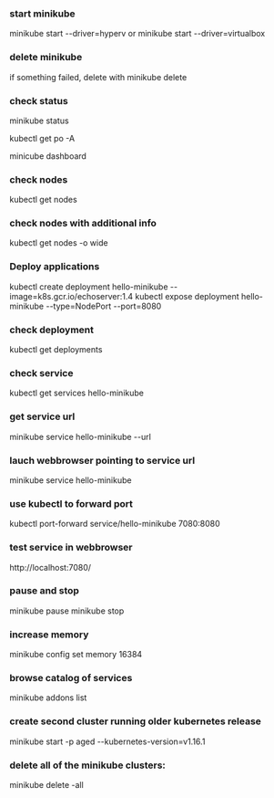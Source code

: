 ### start minikube

minikube start --driver=hyperv
or
minikube start --driver=virtualbox

### delete minikube
if something failed, delete with
minikube delete

### check status
minikube status

kubectl get po -A

minicube dashboard


### check nodes
kubectl get nodes

### check nodes with additional info
kubectl get nodes -o wide

### Deploy applications
kubectl create deployment hello-minikube --image=k8s.gcr.io/echoserver:1.4
kubectl expose deployment hello-minikube --type=NodePort --port=8080

### check deployment
kubectl get deployments

### check service
kubectl get services hello-minikube

### get service url
minikube service hello-minikube --url

### lauch webbrowser pointing to service url
minikube service hello-minikube

### use kubectl to forward port
kubectl port-forward service/hello-minikube 7080:8080

### test service in webbrowser
http://localhost:7080/

### pause and stop
minikube pause
minikube stop



### increase memory
minikube config set memory 16384

### browse catalog of services
minikube addons list

### create second cluster running older kubernetes release
minikube start -p aged --kubernetes-version=v1.16.1

### delete all of the minikube clusters:
minikube delete -all



